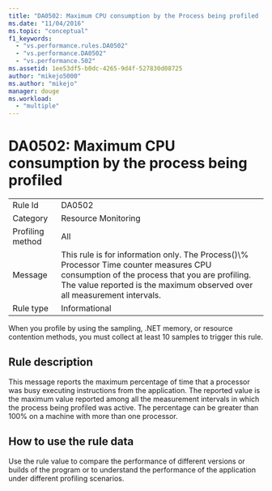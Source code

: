 ```yaml
---
title: "DA0502: Maximum CPU consumption by the Process being profiled | Microsoft Docs"
ms.date: "11/04/2016"
ms.topic: "conceptual"
f1_keywords: 
  - "vs.performance.rules.DA0502"
  - "vs.performance.DA0502"
  - "vs.performance.502"
ms.assetid: 1ee53df5-b0dc-4265-9d4f-527830d08725
author: "mikejo5000"
ms.author: "mikejo"
manager: douge
ms.workload: 
  - "multiple"
---
```

# DA0502: Maximum CPU consumption by the process being profiled

|||  
|-|-|  
|Rule Id|DA0502|  
|Category|Resource Monitoring|  
|Profiling method|All|  
|Message|This rule is for information only. The Process()\\% Processor Time counter measures CPU consumption of the process that you are profiling. The value reported is the maximum observed over all measurement intervals.|  
|Rule type|Informational|  

 When you profile by using the sampling, .NET memory, or resource contention methods, you must collect at least 10 samples to trigger this rule.  

## Rule description  
 This message reports the maximum percentage of time that a processor was busy executing instructions from the application. The reported value is the maximum value reported among all the measurement intervals in which the process being profiled was active. The percentage can be greater than 100% on a machine with more than one processor.  

## How to use the rule data  
 Use the rule value to compare the performance of different versions or builds of the program or to understand the performance of the application under different profiling scenarios.